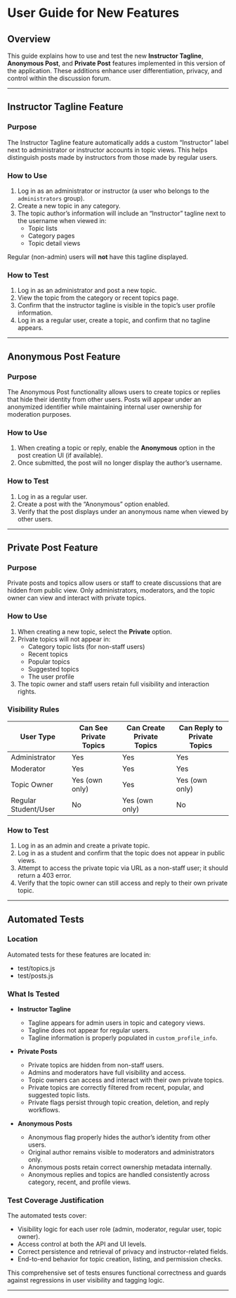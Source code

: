 # User Guide for New Features

## Overview
This guide explains how to use and test the new **Instructor Tagline**, **Anonymous Post**, and **Private Post** features implemented in this version of the application. These additions enhance user differentiation, privacy, and control within the discussion forum.

---

## Instructor Tagline Feature

### Purpose
The Instructor Tagline feature automatically adds a custom “Instructor” label next to administrator or instructor accounts in topic views. This helps distinguish posts made by instructors from those made by regular users.

### How to Use
1. Log in as an administrator or instructor (a user who belongs to the `administrators` group).
2. Create a new topic in any category.
3. The topic author’s information will include an “Instructor” tagline next to the username when viewed in:
   - Topic lists
   - Category pages
   - Topic detail views

Regular (non-admin) users will **not** have this tagline displayed.

### How to Test
1. Log in as an administrator and post a new topic.
2. View the topic from the category or recent topics page.
3. Confirm that the instructor tagline is visible in the topic’s user profile information.
4. Log in as a regular user, create a topic, and confirm that no tagline appears.

---

## Anonymous Post Feature

### Purpose
The Anonymous Post functionality allows users to create topics or replies that hide their identity from other users. Posts will appear under an anonymized identifier while maintaining internal user ownership for moderation purposes.

### How to Use
1. When creating a topic or reply, enable the **Anonymous** option in the post creation UI (if available).
2. Once submitted, the post will no longer display the author’s username.

### How to Test
1. Log in as a regular user.
2. Create a post with the “Anonymous” option enabled.
3. Verify that the post displays under an anonymous name when viewed by other users.

---

## Private Post Feature

### Purpose
Private posts and topics allow users or staff to create discussions that are hidden from public view. Only administrators, moderators, and the topic owner can view and interact with private topics.

### How to Use
1. When creating a new topic, select the **Private** option.
2. Private topics will not appear in:
   - Category topic lists (for non-staff users)
   - Recent topics
   - Popular topics
   - Suggested topics
   - The user profile
3. The topic owner and staff users retain full visibility and interaction rights.

### Visibility Rules
| User Type           | Can See Private Topics | Can Create Private Topics | Can Reply to Private Topics |
|----------------------|------------------------|----------------------------|-----------------------------|
| Administrator        | Yes                    | Yes                        | Yes                         |
| Moderator            | Yes                    | Yes                        | Yes                         |
| Topic Owner          | Yes (own only)         | Yes                        | Yes (own only)              |
| Regular Student/User | No                     | Yes (own only)             | No                          |

### How to Test
1. Log in as an admin and create a private topic.
2. Log in as a student and confirm that the topic does not appear in public views.
3. Attempt to access the private topic via URL as a non-staff user; it should return a 403 error.
4. Verify that the topic owner can still access and reply to their own private topic.

---

## Automated Tests

### Location
Automated tests for these features are located in:
- test/topics.js
- test/posts.js

### What Is Tested
- **Instructor Tagline**
  - Tagline appears for admin users in topic and category views.
  - Tagline does not appear for regular users.
  - Tagline information is properly populated in `custom_profile_info`.

- **Private Posts**
  - Private topics are hidden from non-staff users.
  - Admins and moderators have full visibility and access.
  - Topic owners can access and interact with their own private topics.
  - Private topics are correctly filtered from recent, popular, and suggested topic lists.
  - Private flags persist through topic creation, deletion, and reply workflows.

- **Anonymous Posts**
  - Anonymous flag properly hides the author’s identity from other users.
  - Original author remains visible to moderators and administrators only.
  - Anonymous posts retain correct ownership metadata internally.
  - Anonymous replies and topics are handled consistently across category, recent, and profile views.

### Test Coverage Justification
The automated tests cover:
- Visibility logic for each user role (admin, moderator, regular user, topic owner).
- Access control at both the API and UI levels.
- Correct persistence and retrieval of privacy and instructor-related fields.
- End-to-end behavior for topic creation, listing, and permission checks.

This comprehensive set of tests ensures functional correctness and guards against regressions in user visibility and tagging logic.

---

